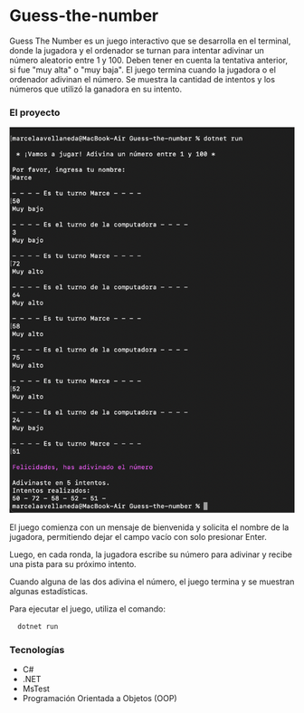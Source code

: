 # Guess-the-number

Guess The Number es un juego interactivo que se desarrolla en el terminal, donde la jugadora y el ordenador se turnan para intentar adivinar un número aleatorio entre 1 y 100. Deben tener en cuenta la tentativa anterior, si fue "muy alta" o "muy baja". El juego termina cuando la jugadora o el ordenador adivinan el número. Se muestra la cantidad de intentos y los números que utilizó la ganadora en su intento.

### El proyecto

![Screenshot del proyecto](./img/playc.png)

El juego comienza con un mensaje de bienvenida y solicita el nombre de la jugadora, permitiendo dejar el campo vacío con solo presionar Enter.

Luego, en cada ronda, la jugadora escribe su número para adivinar y recibe una pista para su próximo intento.

Cuando alguna de las dos adivina el número, el juego termina y se muestran algunas estadísticas.

Para ejecutar el juego, utiliza el comando:


```bash
  dotnet run
```

### Tecnologías

- C#
- .NET
- MsTest
- Programación Orientada a Objetos (OOP)



